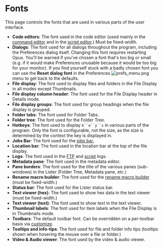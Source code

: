 # Fonts

This page controls the fonts that are used in various parts of the user interface.

- **Code editors**: The font used in the code editor (used mainly in the [command editor](/Manual/customize/creating_your_own_buttons/command_editor/advanced_command_editor.md) and in the [script editor](/Manual/scripting/script_editor.md).) Must be fixed-width.
- **Dialogs**: The font used for all dialogs throughout the program, including the Preferences dialog itself. Changing this font requires restarting Opus. You'll be warned if you've chosen a font that's too big or small (e.g. if it would make Preferences unusable because it would be too big for your monitor). If you find yourself stuck with a badly chosen font you can use the **Reset dialog font** in the Preferences <img src="/media/13/prefs_menu.png" data-query="?nostyle" alt="prefs_menu.png" /> menu to get back to the defaults.
- **File display**: The font used to display files and folders in the File Display in all modes except Thumbnails.
- **File display column header**: The font used for the File Display header in Details mode.
- **File display groups**: The font used for group headings when the file display is grouped.
- **Folder tabs**: The font used for Folder Tabs.
- **Folder tree**: The font used for the Folder Tree.
- **Hotkeys**: The font used to display `k``e``y``s` in various parts of the program. Only the font is configurable, not the size, as the size is determined by the context the key is displayed in.
- **Jobs Bar**: The font used for the [jobs bar.](/Manual/file_operations/copying_moving_and_deleting_files/the_jobs_bar.md)
- **Location bar**: The font used in the location bar at the top of the file display.
- **Logs**: The font used in the [FTP](/Manual/ftp/ftp_log.md) and [script](/Manual/scripting/script_log.md) logs.
- **Metadata pane**: The font used in the metadata editor.
- **Pane borders**: The font used for the title of the various panes (sub-windows) in the Lister (Folder Tree, Metadata pane, etc.)
- **Rename macro builder**: The font used for the [rename macro builder](/Manual/file_operations/renaming_files/advanced_rename/rename_actions/rename_macros.md) (must be fixed-width.)
- **Status bar**: The font used for the Lister status bar.
- **Text viewer (hex)**: The font used to show hex data in the text viewer (must be fixed-width.)
- **Text viewer (text)**: The font used to show text in the text viewer.
- **Thumbnail labels**: The font used for item labels when the File Display is in Thumbnails mode.
- **Toolbars**: The default toolbar font. Can be overridden on a per-toolbar basis via [customize](/Manual/customize/RAEDME.md).
- **Tooltips and info-tips**: The font used for file and folder info tips (tooltips shown when hovering the mouse over a file or folder.)
- **Video & Audio viewer**: The font used by the video & audio viewer.
